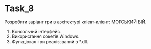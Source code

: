 Task_8
======
Розробити варіант гри в архітектурі клієнт-клієнт: МОРСЬКИЙ БІЙ.

1) Консольний інтерфейс.
2) Використання сокетів Windows.
3) Функціонал гри реалізований в *.dll.
